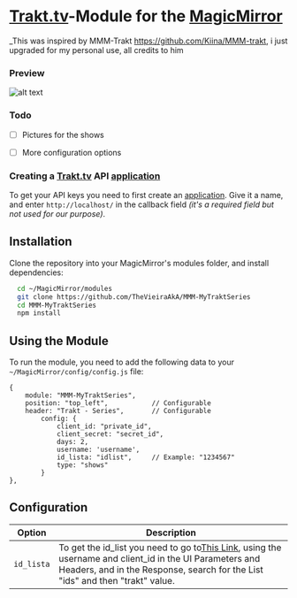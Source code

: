 # [Trakt.tv]-Module for the [MagicMirror](https://github.com/MichMich/MagicMirror/)
_This was inspired by MMM-Trakt https://github.com/Kiina/MMM-trakt, i just upgraded for my personal use, all credits to him

### Preview

![alt text](https://raw.githubusercontent.com/TheVieiraAkA/MMM-MyTraktSeries/blob/master/preview.png)


### Todo

- [ ] Pictures for the shows
- [ ] More configuration options


### Creating a [Trakt.tv] API [application]

To get your API keys you need to first create an [application]. Give it a name, and enter `http://localhost/` in the callback field _(it's a required field but not used for our purpose)_.


## Installation

Clone the repository into your MagicMirror's modules folder, and install dependencies:

```sh
  cd ~/MagicMirror/modules
  git clone https://github.com/TheVieiraAkA/MMM-MyTraktSeries
  cd MMM-MyTraktSeries
  npm install
```


## Using the Module

To run the module, you need to add the following data to your ` ~/MagicMirror/config/config.js` file:

```
{
    module: "MMM-MyTraktSeries", 
    position: "top_left",           // Configurable
    header: "Trakt - Series",       // Configurable
        config: {
            client_id: "private_id",
            client_secret: "secret_id",
            days: 2,
            username: 'username',
            id_lista: "idlist",     // Example: "1234567"
            type: "shows" 
        }
},
```

## Configuration

| Option            | Description
| ----------------- | -----------
| `id_lista`        | To get the id_list you need to go to[This Link](https://trakt.docs.apiary.io/#reference/users/lists/get-a-user's-custom-lists?console=1), using the username and client_id in the UI Parameters and Headers, and in the Response, search for the List "ids" and then "trakt" value.



[Trakt.tv]:(https://trakt.tv/)
[application]: (https://trakt.tv/oauth/applications/new)
